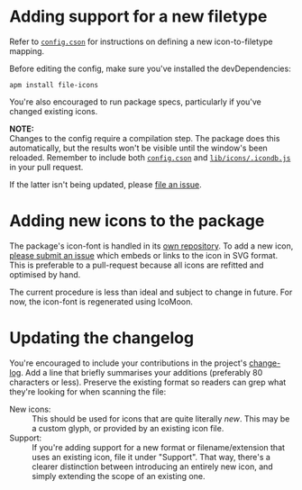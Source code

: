 Adding support for a new filetype
=================================

Refer to [`config.cson`][1] for instructions on defining a new icon-to-filetype mapping.

Before editing the config, make sure you've installed the devDependencies:

	apm install file-icons

You're also encouraged to run package specs, particularly if you've changed existing icons.

**NOTE:**  
Changes to the config require a compilation step. The package does this automatically,
but the results won't be visible until the window's been reloaded. Remember to include
both [`config.cson`][1] and [`lib/icons/.icondb.js`][2] in your pull request.

If the latter isn't being updated, please [file an issue][3].



Adding new icons to the package
===============================

The package's icon-font is handled in its [own repository][4].
To add a new icon, [please submit an issue][5] which embeds or links to the icon in SVG format.
This is preferable to a pull-request because all icons are refitted and optimised by hand.

The current procedure is less than ideal and subject to change in future.
For now, the icon-font is regenerated using IcoMoon.


Updating the changelog
======================

You're encouraged to include your contributions in the project's [change-log][6].
Add a line that briefly summarises your additions (preferably 80 characters or less).
Preserve the existing format so readers can grep what they're looking for when scanning the file:

<dl>
	<dt>New icons:</dt>
	<dd>
		This should be used for icons that are quite literally <em>new</em>.
		This may be a custom glyph, or provided by an existing icon file.
	</dd>
	<dt>Support:</dt>
	<dd>
		If you're adding support for a new format or filename/extension that uses an existing icon, file it under "Support".
		That way, there's a clearer distinction between introducing an entirely new icon, and simply extending the scope of an existing one.
	</dd>
</dl>


[1]: config.cson
[2]: lib/icons/.icondb.js
[3]: https://github.com/file-icons/atom/issues/new
[4]: https://github.com/file-icons/source
[5]: https://github.com/file-icons/source/issues/new
[6]: CHANGELOG.md
